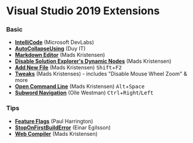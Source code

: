 ﻿# Visual Studio 2019 Extensions

### Basic
* **[IntelliCode](https://marketplace.visualstudio.com/items?itemName=VisualStudioExptTeam.VSIntelliCode)** (Microsoft DevLabs)
* **[AutoCollapseUsing](https://marketplace.visualstudio.com/items?itemName=DuyIT.AutoCollapseUsing)** (Duy IT)
* **[Markdown Editor](https://marketplace.visualstudio.com/items?itemName=MadsKristensen.MarkdownEditor)** (Mads Kristensen)  
* **[Disable Solution Explorer's Dynamic Nodes](https://marketplace.visualstudio.com/items?itemName=MadsKristensen.DisableSolutionExplorersDynamicNodes)** (Mads Kristensen)  
* **[Add New File](https://marketplace.visualstudio.com/items?itemName=MadsKristensen.AddNewFile)** (Mads Kristensen)  <kbd>Shift</kbd>+<kbd>F2</kbd>
* **[Tweaks](https://marketplace.visualstudio.com/items?itemName=MadsKristensen.Tweaks)** (Mads Kristenses) - includes "Disable Mouse Wheel Zoom" & more
* **[Open Command Line](https://marketplace.visualstudio.com/items?itemName=MadsKristensen.OpenCommandLine)** (Mads Kristensen) <kbd>Alt</kbd>+<kbd>Space</kbd>
* **[Subword Navigation](https://marketplace.visualstudio.com/items?itemName=OlleWestman.SubwordNavigation)** (Olle Westman)
  <kbd>Ctrl</kbd>+<kbd>Right</kbd>/<kbd>Left</kbd>


### Tips
* **[Feature Flags](https://marketplace.visualstudio.com/items?itemName=PaulHarrington.FeatureFlagsExtension)** (Paul Harrington)
* **[StopOnFirstBuildError](https://marketplace.visualstudio.com/items?itemName=EinarEgilsson.StopOnFirstBuildError)** (Einar Egilsson)
* **[Web Compiler](https://marketplace.visualstudio.com/items?itemName=MadsKristensen.WebCompiler)** (Mads Kristensen)
